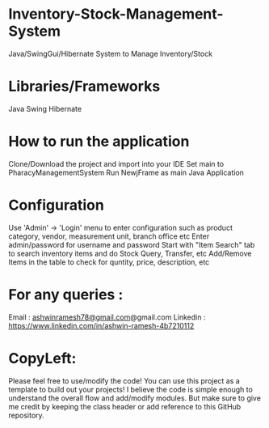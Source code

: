 # Inventory-Stock-Management-System

Java/SwingGui/Hibernate System to Manage Inventory/Stock


# Libraries/Frameworks

Java
Swing
Hibernate


# How to run the application

Clone/Download the project and import into your IDE
Set main to PharacyManagementSystem
Run NewjFrame as main Java Application


# Configuration

Use 'Admin' -> 'Login' menu to enter configuration such as product category, vendor, measurement unit, branch office etc
Enter admin/password for username and password
Start with "Item Search" tab to search inventory items and do Stock Query, Transfer, etc
Add/Remove Items in the table to check for quntity, price, description, etc


# For any queries :

Email : ashwinramesh78@gmail.com@gmail.com
Linkedin : https://www.linkedin.com/in/ashwin-ramesh-4b7210112

# CopyLeft:

Please feel free to use/modify the code!
You can use this project as a template to build out your projects! I believe the code is simple enough to understand the overall flow and add/modify modules.
But make sure to give me credit by keeping the class header or add reference to this GitHub repository.
